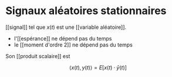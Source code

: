 # Signaux aléatoires stationnaires

[[signal]] tel que $x(t)$ est une [[variable aléatoire]].

- l'[[espérance]] ne dépend pas du temps
- le [[moment d'ordre 2]] ne dépend pas du temps

Son [[produit scalaire]] est

$$
\langle x(t), y(t) \rangle = E[x(t)\cdot \bar y(t)]
$$

